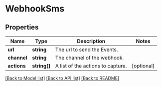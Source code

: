 # WebhookSms

## Properties
Name | Type | Description | Notes
------------ | ------------- | ------------- | -------------
**url** | **string** | The url to send the Events. | 
**channel** | **string** | The channel of the webhook. | 
**actions** | **string[]** | A list of the actions to capture. | [optional] 

[[Back to Model list]](../../README.md#documentation-for-models) [[Back to API list]](../../README.md#documentation-for-api-endpoints) [[Back to README]](../../README.md)

